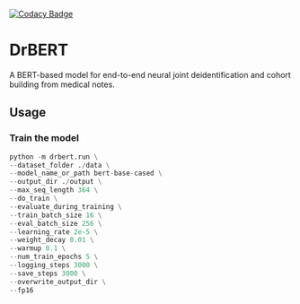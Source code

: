 [![Codacy Badge](https://api.codacy.com/project/badge/Grade/786b7822138a462c9e34f3cddcc89be6)](https://www.codacy.com?utm_source=github.com&amp;utm_medium=referral&amp;utm_content=JohnGiorgi/deidentified-cohort-identification-neuroips-workshop&amp;utm_campaign=Badge_Grade)

# DrBERT

A BERT-based model for end-to-end neural joint deidentification and cohort building from medical notes.

## Usage

### Train the model

```python
python -m drbert.run \
--dataset_folder ./data \
--model_name_or_path bert-base-cased \
--output_dir ./output \
--max_seq_length 364 \
--do_train \
--evaluate_during_training \
--train_batch_size 16 \
--eval_batch_size 256 \
--learning_rate 2e-5 \
--weight_decay 0.01 \
--warmup 0.1 \
--num_train_epochs 5 \
--logging_steps 3000 \
--save_steps 3000 \
--overwrite_output_dir \
--fp16
```